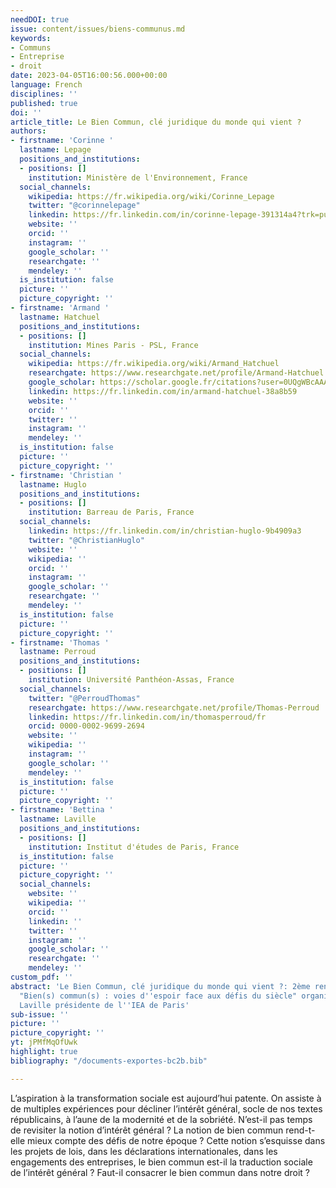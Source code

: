 ```yaml
---
needDOI: true
issue: content/issues/biens-communus.md
keywords:
- Communs
- Entreprise
- droit
date: 2023-04-05T16:00:56.000+00:00
language: French
disciplines: ''
published: true
doi: ''
article_title: Le Bien Commun, clé juridique du monde qui vient ?
authors:
- firstname: 'Corinne '
  lastname: Lepage
  positions_and_institutions:
  - positions: []
    institution: Ministère de l'Environnement, France
  social_channels:
    wikipedia: https://fr.wikipedia.org/wiki/Corinne_Lepage
    twitter: "@corinnelepage"
    linkedin: https://fr.linkedin.com/in/corinne-lepage-391314a4?trk=public_post_feed-actor-name&original_referer=https%3A%2F%2Ffr.linkedin.com%2Fposts%2Fcorinne-lepage-391314a4_corinne-lepage-on-twitter-activity-7042819870895325184-H2ju
    website: ''
    orcid: ''
    instagram: ''
    google_scholar: ''
    researchgate: ''
    mendeley: ''
  is_institution: false
  picture: ''
  picture_copyright: ''
- firstname: 'Armand '
  lastname: Hatchuel
  positions_and_institutions:
  - positions: []
    institution: Mines Paris - PSL, France
  social_channels:
    wikipedia: https://fr.wikipedia.org/wiki/Armand_Hatchuel
    researchgate: https://www.researchgate.net/profile/Armand-Hatchuel
    google_scholar: https://scholar.google.fr/citations?user=0UQgWBcAAAAJ&hl=fr
    linkedin: https://fr.linkedin.com/in/armand-hatchuel-38a8b59
    website: ''
    orcid: ''
    twitter: ''
    instagram: ''
    mendeley: ''
  is_institution: false
  picture: ''
  picture_copyright: ''
- firstname: 'Christian '
  lastname: Huglo
  positions_and_institutions:
  - positions: []
    institution: Barreau de Paris, France
  social_channels:
    linkedin: https://fr.linkedin.com/in/christian-huglo-9b4909a3
    twitter: "@ChristianHuglo"
    website: ''
    wikipedia: ''
    orcid: ''
    instagram: ''
    google_scholar: ''
    researchgate: ''
    mendeley: ''
  is_institution: false
  picture: ''
  picture_copyright: ''
- firstname: 'Thomas '
  lastname: Perroud
  positions_and_institutions:
  - positions: []
    institution: Université Panthéon-Assas, France
  social_channels:
    twitter: "@PerroudThomas"
    researchgate: https://www.researchgate.net/profile/Thomas-Perroud
    linkedin: https://fr.linkedin.com/in/thomasperroud/fr
    orcid: 0000-0002-9699-2694
    website: ''
    wikipedia: ''
    instagram: ''
    google_scholar: ''
    mendeley: ''
  is_institution: false
  picture: ''
  picture_copyright: ''
- firstname: 'Bettina '
  lastname: Laville
  positions_and_institutions:
  - positions: []
    institution: Institut d'études de Paris, France
  is_institution: false
  picture: ''
  picture_copyright: ''
  social_channels:
    website: ''
    wikipedia: ''
    orcid: ''
    linkedin: ''
    twitter: ''
    instagram: ''
    google_scholar: ''
    researchgate: ''
    mendeley: ''
custom_pdf: ''
abstract: 'Le Bien Commun, clé juridique du monde qui vient ?: 2ème rencontre du cycle
  "Bien(s) commun(s) : voies d''espoir face aux défis du siècle" organisée par Bettina
  Laville présidente de l''IEA de Paris'
sub-issue: ''
picture: ''
picture_copyright: ''
yt: jPMfMqOfUwk
highlight: true
bibliography: "/documents-exportes-bc2b.bib"

---
```

L’aspiration à la transformation sociale est aujourd’hui patente. On assiste à de multiples expériences pour décliner l’intérêt général, socle de nos textes républicains, à l’aune de la modernité et de la sobriété. N’est-il pas temps de revisiter la notion d’intérêt général ? La notion de bien commun rend-t-elle mieux compte des défis de notre époque ? Cette notion s’esquisse dans les projets de lois, dans les déclarations internationales, dans les engagements des entreprises, le bien commun est-il la traduction sociale de l’intérêt général ? Faut-il consacrer le bien commun dans notre droit ?

<Youtube yt="jPMfMqOfUwk" caption ="Le Bien Commun, clé juridique du monde qui vient ?"></Youtube>